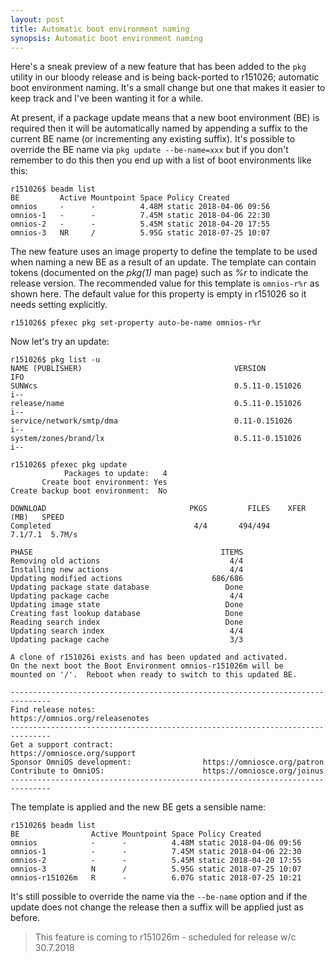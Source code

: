 ```yaml
---
layout: post
title: Automatic boot environment naming
synopsis: Automatic boot environment naming
---
```


Here's a sneak preview of a new feature that has been added to the `pkg`
utility in our bloody release and is being back-ported to r151026; automatic
boot environment naming. It's a small change but one that makes it easier
to keep track and I've been wanting it for a while.

At present, if a package update means that a new boot environment (BE)
is required then it will be automatically named by appending a suffix
to the current BE name (or incrementing any existing suffix). It's possible
to override the BE name via `pkg update --be-name=xxx` but if you don't
remember to do this then you end up with a list of boot environments
like this:

```terminal
r151026$ beadm list
BE         Active Mountpoint Space Policy Created
omnios     -      -          4.48M static 2018-04-06 09:56
omnios-1   -      -          7.45M static 2018-04-06 22:30
omnios-2   -      -          5.45M static 2018-04-20 17:55
omnios-3   NR     /          5.95G static 2018-07-25 10:07
```

The new feature uses an image property to define the template to be used
when naming a new BE as a result of an update. The template can contain
tokens (documented on the _pkg(1)_ man page) such as _%r_ to indicate the
release version. The recommended value for this template is `omnios-r%r` as
shown here. The default value for this property is empty in r151026 so it
needs setting explicitly.

```terminal
r151026$ pfexec pkg set-property auto-be-name omnios-r%r
```

Now let's try an update:

```terminal
r151026$ pkg list -u
NAME (PUBLISHER)                                  VERSION                    IFO
SUNWcs                                            0.5.11-0.151026            i--
release/name                                      0.5.11-0.151026            i--
service/network/smtp/dma                          0.11-0.151026              i--
system/zones/brand/lx                             0.5.11-0.151026            i--

r151026$ pfexec pkg update
            Packages to update:   4
       Create boot environment: Yes
Create backup boot environment:  No

DOWNLOAD                                PKGS         FILES    XFER (MB)   SPEED
Completed                                4/4       494/494      7.1/7.1  5.7M/s

PHASE                                          ITEMS
Removing old actions                             4/4
Installing new actions                           4/4
Updating modified actions                    686/686
Updating package state database                 Done
Updating package cache                           4/4
Updating image state                            Done
Creating fast lookup database                   Done
Reading search index                            Done
Updating search index                            4/4
Updating package cache                           3/3

A clone of r151026i exists and has been updated and activated.
On the next boot the Boot Environment omnios-r151026m will be
mounted on '/'.  Reboot when ready to switch to this updated BE.

-------------------------------------------------------------------------------
Find release notes:                        https://omnios.org/releasenotes
-------------------------------------------------------------------------------
Get a support contract:                    https://omniosce.org/support
Sponsor OmniOS development:                https://omniosce.org/patron
Contribute to OmniOS:                      https://omniosce.org/joinus
-------------------------------------------------------------------------------
```

The template is applied and the new BE gets a sensible name:

```terminal
r151026$ beadm list
BE                Active Mountpoint Space Policy Created
omnios            -      -          4.48M static 2018-04-06 09:56
omnios-1          -      -          7.45M static 2018-04-06 22:30
omnios-2          -      -          5.45M static 2018-04-20 17:55
omnios-3          N      /          5.95G static 2018-07-25 10:07
omnios-r151026m   R      -          6.07G static 2018-07-25 10:21
```

It's still possible to override the name via the `--be-name` option and if
the update does not change the release then a suffix will be applied just
as before.

> This feature is coming to r151026m - scheduled for release w/c 30.7.2018

